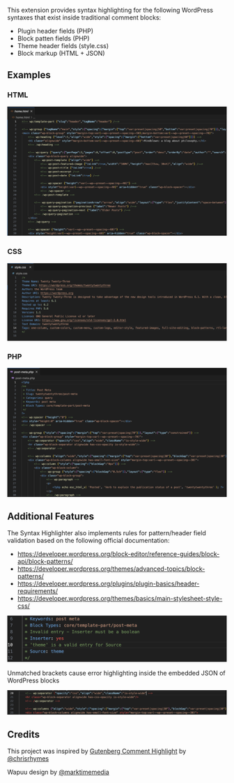 This extension provides syntax highlighting for the following WordPress syntaxes that exist inside traditional comment blocks:

- Plugin header fields (PHP)
- Block patten fields (PHP)
- Theme header fields (style.css)
- Block markup (HTML + JSON)

## Examples

### HTML
![Screenshot of an HTML file containing colorized WordPress blocks](assets/html-example.png)
### CSS
![Screenshot of a CSS WordPress theme file containing a colorized header](assets/css-example.png)
### PHP
![Screenshot of a PHP WordPress theme file containing a colorized block pattern header and colorized HTML](assets/php-example.png)

## Additional Features

The Syntax Highlighter also implements rules for pattern/header field validation based on the following official documentation:

- https://developer.wordpress.org/block-editor/reference-guides/block-api/block-patterns/
- https://developer.wordpress.org/themes/advanced-topics/block-patterns/
- https://developer.wordpress.org/plugins/plugin-basics/header-requirements/
- https://developer.wordpress.org/themes/basics/main-stylesheet-style-css/

![Screenshot of a PHP WordPress theme file containing a colorized block pattern header and colorized HTML](assets/value-error.png)

Unmatched brackets cause error highlighting inside the embedded JSON of WordPress blocks

![Screenshot of a PHP WordPress theme file containing a colorized block pattern header and colorized HTML](assets/bracket-matching.png)

## Credits

This project was inspired by [Gutenberg Comment Highlight](https://github.com/chrisrhymes/gutenburg-comment-highlight) by [@chrisrhymes](https://github.com/chrisrhymes)

Wapuu design by [@marktimemedia](https://github.com/marktimemedia)
